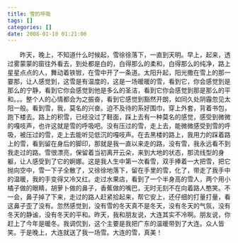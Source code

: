 ```yaml
---
title: 雪的呼吸
tags: []
categories: []
date: 2008-01-10 01:21:00 
---
```



&emsp;&emsp;昨天，晚上，不知道什么时候起，雪徐徐落下，一直到天明。早上，起来，透过雾蒙蒙的窗往外看去，到处都是白的，白得那么的柔和，白得那么的纯净，路上星星点点的人，舞动着铁锨，在雪中开了一条道。太阳升起，阳光撒在雪上的那一霎那，让人感觉到，这雪是有温度的，这是一场暖暖的雪，看到它，你会感觉到是那么的宁静，看到它你会感觉到他是多么的圣洁，看到它你会感觉到那是那么的平和。。。整个人的心情都会为之振奋，看到它感觉到豁然开朗，如同久处阴霾忽见太阳一般。看到雪，我，莫名的兴奋。迫不及待的系好围巾，穿上外套，背着书包，跑下楼去。路上的积雪，已经没过了鞋面，踩上去有一种莫名的感觉，感受到微微的嘎吱声，也许这就是雪的呼吸吧。没有压过的雪，走上去，能微微感受到雪的呼吸，被压过的雪，走上去能听见低沉的嘎吱声。在去黑楼的路上，我用力的踩着路上的雪，看到留在身后的脚印，那就是我一直以来走的路，没有雪，我永远看不到我走过的路。雪很漂亮，保留着当初离开云朵，来到大地的状态，那流线型的身躯，让人感受到了它的婀娜。这是我人生中第一次看雪，双手捧着一大把雪，把它抛向空中，雪一下子全散了，又徐徐地落下，留在手里的雪，化了，带走了我手中的温暖，我的手变得又冷又红。走过水果店，看到了一个半身高的雪人，两个用小橘子做的眼睛，胡萝卜做的鼻子，香蕉做的嘴巴，无时无刻不在向着路人憨笑。不一会，鼻子掉了下来，走过的路人赶紧拾起来，帮它安上，还仔细的打量打量，看这鼻子歪了没有。忽然感觉到，没有雪的冬天真不是冬天，没有冬天的气氛，没有冬天的静谧，没有冬天的平和。昨天，我和朋友说，大连其实不冷啊。朋友说，你赶上了今年是暖冬。我调侃到，这个主要是我把广东的温暖带到了大连。众人皆笑。于是晚上，大连就送了我一场雪。大连的雪，真美！